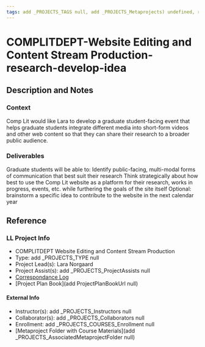 ```yaml
---
tags: add _PROJECTS_TAGS null, add _PROJECTS_Metaprojects) undefined, research-develop-idea
---
```


# COMPLITDEPT-Website Editing and Content Stream Production-research-develop-idea

## Description and Notes

### Context
Comp Lit would like Lara to develop a graduate student-facing event that helps graduate students integrate different media into short-form videos and other web content so that they can share their research to a broader public audience.

### Deliverables
Graduate students will be able to:
Identify public-facing, multi-modal forms of communication that best suit their research
Think strategically about how best to use the Comp Lit website as a platform for their research, works in progress, events, etc. while furthering the goals of the site itself
Optional: brainstorm a specific idea to contribute to the website in the next calendar year


## Reference
### LL Project Info
* COMPLITDEPT Website Editing and Content Stream Production
* Type: add _PROJECTS_TYPE null
* Project Lead(s): Lara Norgaard
* Project Assist(s): add _PROJECTS_ProjectAssists null
* [Correspondance Log](https://drive.google.com/drive/folders/1ZD1nSunti4siBVqsFttwoP1P9yTzroHV?usp=drive_link)
* [Project Plan Book](add ProjectPlanBookUrl null)

#### External Info
* Instructor(s): add _PROJECTS_Instructors null
* Collaborator(s): add _PROJECTS_Collaborators null
* Enrollment: add _PROJECTS_COURSES_Enrollment null
* [Metaproject Folder with Course Materials](add _PROJECTS_AssociatedMetaprojectFolder null)